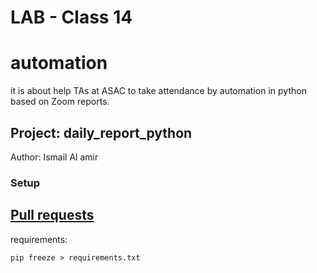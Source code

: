 # LAB - Class 14

# automation

it is about help TAs at ASAC to take attendance by automation in python based on Zoom reports.

## Project: daily_report_python

Author: Ismail Al amir

### Setup
## [Pull requests](https://github.com/IsmailAlamir/automation/pull/2)

requirements:
```
pip freeze > requirements.txt
```

